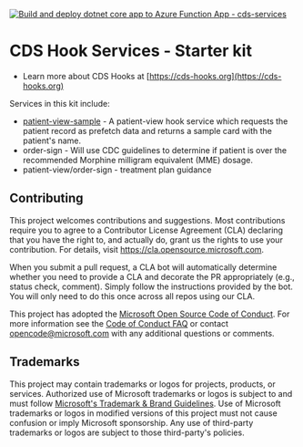[![Build and deploy dotnet core app to Azure Function App - cds-services](https://github.com/microsoft/cds-services/actions/workflows/continuous-integration.yml/badge.svg)](https://github.com/microsoft/cds-services/actions/workflows/continuous-integration.yml)

# CDS Hook Services - Starter kit
- Learn more about CDS Hooks at [https://cds-hooks.org](https://cds-hooks.org)

Services in this kit include:
- [patient-view-sample](src/Api/PatientViewSample.cs) - A patient-view hook service which requests the patient record as prefetch data and returns a sample card with the patient's name.
- order-sign - Will use CDC guidelines to determine if patient is over the recommended Morphine milligram equivalent (MME) dosage.
- patient-view/order-sign - treatment plan guidance

## Contributing

This project welcomes contributions and suggestions.  Most contributions require you to agree to a
Contributor License Agreement (CLA) declaring that you have the right to, and actually do, grant us
the rights to use your contribution. For details, visit https://cla.opensource.microsoft.com.

When you submit a pull request, a CLA bot will automatically determine whether you need to provide
a CLA and decorate the PR appropriately (e.g., status check, comment). Simply follow the instructions
provided by the bot. You will only need to do this once across all repos using our CLA.

This project has adopted the [Microsoft Open Source Code of Conduct](https://opensource.microsoft.com/codeofconduct/).
For more information see the [Code of Conduct FAQ](https://opensource.microsoft.com/codeofconduct/faq/) or
contact [opencode@microsoft.com](mailto:opencode@microsoft.com) with any additional questions or comments.

## Trademarks

This project may contain trademarks or logos for projects, products, or services. Authorized use of Microsoft 
trademarks or logos is subject to and must follow 
[Microsoft's Trademark & Brand Guidelines](https://www.microsoft.com/en-us/legal/intellectualproperty/trademarks/usage/general).
Use of Microsoft trademarks or logos in modified versions of this project must not cause confusion or imply Microsoft sponsorship.
Any use of third-party trademarks or logos are subject to those third-party's policies.
